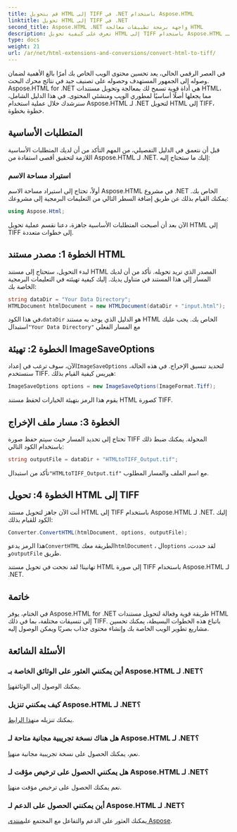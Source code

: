 ```yaml
---
title: قم بتحويل HTML إلى TIFF في .NET باستخدام Aspose.HTML
linktitle: تحويل HTML إلى TIFF في .NET
second_title: Aspose.HTML .NET واجهة برمجة تطبيقات معالجة HTML
description: تعرف على كيفية تحويل HTML إلى TIFF باستخدام Aspose.HTML لـ .NET. اتبع دليلنا خطوة بخطوة لتحسين محتوى الويب بكفاءة.
type: docs
weight: 21
url: /ar/net/html-extensions-and-conversions/convert-html-to-tiff/
---
```


في العصر الرقمي الحالي، يعد تحسين محتوى الويب الخاص بك أمرًا بالغ الأهمية لضمان وصوله إلى الجمهور المستهدف وحصوله على تصنيف جيد في نتائج محرك البحث. Aspose.HTML for .NET هي أداة قوية تسمح لك بمعالجة وتحويل مستندات HTML، مما يجعلها أصلًا أساسيًا لمطوري الويب ومنشئي المحتوى. في هذا الدليل الشامل، سنرشدك خلال عملية استخدام Aspose.HTML لـ .NET لتحويل HTML إلى TIFF، خطوة بخطوة.

## المتطلبات الأساسية

قبل أن نتعمق في الدليل التفصيلي، من المهم التأكد من أن لديك المتطلبات الأساسية اللازمة لتحقيق أقصى استفادة من Aspose.HTML لـ .NET. إليك ما ستحتاج إليه:

### استيراد مساحة الاسم

أولاً، تحتاج إلى استيراد مساحة الاسم Aspose.HTML في مشروع .NET الخاص بك. يمكنك القيام بذلك عن طريق إضافة السطر التالي من التعليمات البرمجية إلى مشروعك:

```csharp
using Aspose.Html;
```

الآن بعد أن أصبحت المتطلبات الأساسية جاهزة، دعنا نقسم عملية تحويل HTML إلى TIFF إلى خطوات متعددة.

## الخطوة 1: مصدر مستند HTML

لبدء التحويل، ستحتاج إلى مستند HTML المصدر الذي تريد تحويله. تأكد من أن لديك المسار إلى هذا المستند في متناول يديك. إليك كيفية تهيئته في التعليمات البرمجية الخاصة بك:

```csharp
string dataDir = "Your Data Directory";
HTMLDocument htmlDocument = new HTMLDocument(dataDir + "input.html");
```

 في هذا الكود،`dataDir` هو الدليل الذي يوجد به مستند HTML الخاص بك. يجب عليك استبدال`"Your Data Directory"` مع المسار الفعلي

## الخطوة 2: تهيئة ImageSaveOptions

 الآن، سوف ترغب في إعداد`ImageSaveOptions` لتحديد تنسيق الإخراج. في هذه الحالة، سنستخدم TIFF. هيريس كيفية القيام بذلك:

```csharp
ImageSaveOptions options = new ImageSaveOptions(ImageFormat.Tiff);
```

يقوم هذا الرمز بتهيئة الخيارات لحفظ مستند HTML كصورة TIFF.

## الخطوة 3: مسار ملف الإخراج

تحتاج إلى تحديد المسار حيث سيتم حفظ صورة TIFF المحولة. يمكنك ضبط ذلك باستخدام الكود التالي:

```csharp
string outputFile = dataDir + "HTMLtoTIFF_Output.tif";
```

 تأكد من استبدال`"HTMLtoTIFF_Output.tif"` مع اسم الملف والمسار المطلوب.

## الخطوة 4: تحويل HTML إلى TIFF

أنت الآن جاهز لتحويل مستند HTML إلى TIFF باستخدام Aspose.HTML لـ .NET. إليك الكود للقيام بذلك:

```csharp
Converter.ConvertHTML(htmlDocument, options, outputFile);
```

 هذا الرمز يدعو`ConvertHTML` الطريقة معك`htmlDocument` ، ال`options` لقد حددت، و`outputFile` طريق.

تهانينا! لقد نجحت في تحويل مستند HTML إلى صورة TIFF باستخدام Aspose.HTML لـ .NET.

## خاتمة

في الختام، يوفر Aspose.HTML for .NET طريقة قوية وفعالة لتحويل مستندات HTML إلى تنسيقات مختلفة، بما في ذلك TIFF. باتباع هذه الخطوات البسيطة، يمكنك تحسين مشاريع تطوير الويب الخاصة بك وإنشاء محتوى جذاب بصريًا ويمكن الوصول إليه.

## الأسئلة الشائعة

### أين يمكنني العثور على الوثائق الخاصة بـ Aspose.HTML لـ .NET؟
 يمكنك الوصول إلى الوثائق[هنا](https://reference.aspose.com/html/net/).

### كيف يمكنني تنزيل Aspose.HTML لـ .NET؟
 يمكنك تنزيله من[هذا الرابط](https://releases.aspose.com/html/net/).

### هل هناك نسخة تجريبية مجانية متاحة لـ Aspose.HTML لـ .NET؟
 نعم، يمكنك الحصول على نسخة تجريبية مجانية من[هنا](https://releases.aspose.com/).

### هل يمكنني الحصول على ترخيص مؤقت لـ Aspose.HTML لـ .NET؟
 نعم يمكنك الحصول على ترخيص مؤقت من[هنا](https://purchase.aspose.com/temporary-license/).

### أين يمكنني الحصول على الدعم لـ Aspose.HTML لـ .NET؟
 يمكنك العثور على الدعم والتفاعل مع المجتمع على[منتدى Aspose](https://forum.aspose.com/).